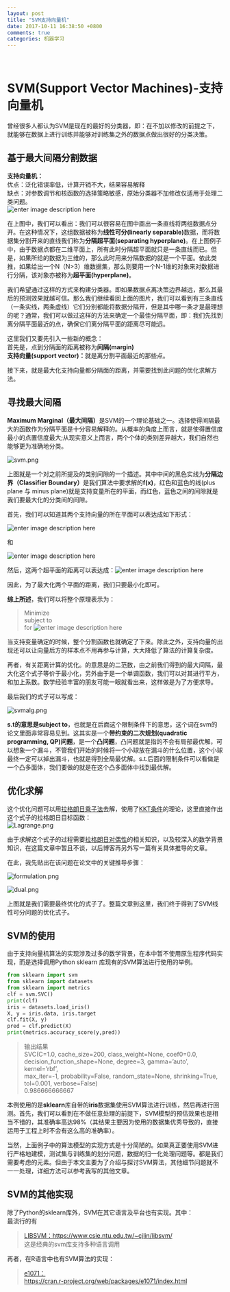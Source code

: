 ```yaml
---
layout: post
title: "SVM支持向量机"
date: 2017-10-11 16:38:50 +0800
comments: true
categories: 机器学习
---
```

﻿<h1 id="svmsupport-vector-machines-支持向量机">SVM(Support Vector Machines)-支持向量机</h1>

<p>曾经很多人都认为SVM是现在的最好的分类器，即：在不加以修改的前提之下，就能够在数据上进行训练并能够对训练集之外的数据点做出很好的分类决策。</p>

<h2 id="基于最大间隔分割数据">基于最大间隔分割数据</h2>

<p><strong>支持向量机：</strong> <br>
优点：泛化错误率低，计算开销不大，结果容易解释 <br>
缺点：对参数调节和核函数的选择策略敏感，原始分类器不加修改仅适用于处理二类问题。 <br>
<img src="http://scikit-learn.org/stable/_images/sphx_glr_plot_separating_hyperplane_0011.png" alt="enter image description here" title=""></p>

<p>在上图中，我们可以看出：我们可以很容易在图中画出一条直线将两组数据点分开。在这种情况下，这组数据被称为<strong>线性可分(linearly separable)</strong>数据，而将数据集分割开来的直线我们称为<strong>分隔超平面(separating hyperplane)</strong>。在上图例子中，由于数据点都在二维平面上，所有此时分隔超平面就只是一条直线而已。但是，如果所给的数据为三维的，那么此时用来分隔数据的就是一个平面。依此类推，如果给出一个N（N&gt;3）维数据集，那么则要用一个N-1维的对象来对数据进行分隔，该对象亦被称为<strong>超平面(hyperplane)</strong>。</p>

<p>我们希望通过这样的方式来构建分类器。即如果数据点离决策边界越远，那么其最后的预测效果就越可信。那么我们继续看回上面的图片，我们可以看到有三条直线（一条实线，两条虚线）它们分别都能将数据分隔开，但是其中哪一条才是最理想的呢？通常，我们可以做过这样的方法来确定一个最佳分隔平面，即：我们先找到离分隔平面最近的点，确保它们离分隔平面的距离尽可能远。</p>

<p>这里我们又要先引入一些新的概念： <br>
首先是，点到分隔面的距离被称为<strong>间隔(margin)</strong> <br>
<strong>支持向量(support vector)：</strong>就是离分割平面最近的那些点。</p>

<p>接下来，就是最大化支持向量都分隔面的距离，并需要找到此问题的优化求解方法。</p>



<h2 id="寻找最大间隔">寻找最大间隔</h2>

<p><strong>Maximum Marginal（最大间隔）</strong>是SVM的一个理论基础之一。选择使得间隔最大的函数作为分隔平面是十分容易解释的。从概率的角度上而言，就是使得置信度最小的点置信度最大;从现实意义上而言，两个个体的类别差异越大，我们自然也能够更为准确地分类。</p>

<p><img src="https://i.loli.net/2017/10/11/59ddd657a3c93.png" alt="svm.png" title=""></p>

<p>上图就是一个对之前所提及的类别间隙的一个描述。其中中间的黑色实线为<strong>分隔边界（Classifier Boundary）</strong>是我们算法中要求解的<strong>f(x)</strong>，红色和蓝色的线(plus plane 与 minus plane)就是支持变量所在的平面，而红色，蓝色之间的间隙就是我们要最大化的分类间的间隙。</p>

<p>首先，我们可以知道其两个支持向量的所在平面可以表达成如下形式：</p>

<p><img src="https://wikimedia.org/api/rest_v1/media/math/render/svg/a677ed33ca0c840aa9295405fc095c8aefa73e48" alt="enter image description here" title=""></p>

<p>和</p>

<p><img src="https://wikimedia.org/api/rest_v1/media/math/render/svg/6c3dbeeb7d5af27a2551ec07ce172ddbce62fc58" alt="enter image description here" title=""></p>

<p>然后，这两个超平面的距离可以表达成：<img src="https://wikimedia.org/api/rest_v1/media/math/render/svg/ac553c94aec996dffa3369adcf285319178a474f" alt="enter image description here" title=""></p>

<p>因此，为了最大化两个平面的距离，我们只要最小化<img src="https://wikimedia.org/api/rest_v1/media/math/render/svg/5b6f27a892f3053ef0bfe273f88f18351a1a18ac" alt="" title="">即可。</p>

<p><strong>综上所述</strong>，我们可以将整个原理表示为：</p>

<blockquote>
  <p>Minimize<img src="https://wikimedia.org/api/rest_v1/media/math/render/svg/5b6f27a892f3053ef0bfe273f88f18351a1a18ac" alt="" title="">  <br>
  subject to<img src="https://wikimedia.org/api/rest_v1/media/math/render/svg/7181cf8e723b24ad6d85b73b9513dcaac0d31023" alt="" title=""> <br>
  for <img src="https://wikimedia.org/api/rest_v1/media/math/render/svg/520ffef648f7b26db5bae564be860346630635fc" alt="enter image description here" title=""></p>
</blockquote>

<p>当支持变量确定的时候，整个分割函数也就确定了下来。除此之外，支持向量的出现还可以让向量后方的样本点不用再参与计算，大大降低了算法的计算复杂度。</p>

<p>再者，有关距离计算的优化。<script type="math/tex" id="MathJax-Element-41">||\vec w||</script>的意思是<script type="math/tex" id="MathJax-Element-42">\vec w</script>的二范数，由之前我们得到的最大间隔<script type="math/tex" id="MathJax-Element-43">M=2/||\vec w||</script>，最大化这个式子等价于最小化<script type="math/tex" id="MathJax-Element-44">|||\vec w||</script>，另外由于<script type="math/tex" id="MathJax-Element-45">||\vec w||</script>是一个单调函数，我们可以对其进行平方，和加上系数。数学经验丰富的朋友可能一眼就看出来，这样做是为了方便求导。</p>

<p>最后我们的式子可以写成：</p>

<p><img src="https://i.loli.net/2017/10/11/59ddd726bc801.png" alt="svmalg.png" title=""></p>

<p><strong>s.t的意思是subject to</strong>，也就是在后面这个限制条件下的意思，这个词在svm的论文里面非常容易见到。这其实是一个<strong>带约束的二次规划(quadratic programming, QP)问题</strong>，是一个<strong>凸问题</strong>，凸问题就是指的不会有局部最优解，可以想象一个漏斗，不管我们开始的时候将一个小球放在漏斗的什么位置，这个小球最终一定可以掉出漏斗，也就是得到全局最优解。s.t.后面的限制条件可以看做是一个凸多面体，我们要做的就是在这个凸多面体中找到最优解。</p>

<h2 id="优化求解">优化求解</h2>

<p>这个优化问题可以用<a href="https://en.wikipedia.org/wiki/Lagrange_multiplier">拉格朗日乘子法</a>去解，使用了<a href="https://en.wikipedia.org/wiki/Karush%E2%80%93Kuhn%E2%80%93Tucker_conditions">KKT条件</a>的理论，这里直接作出这个式子的拉格朗日目标函数： <br>
<img src="https://i.loli.net/2017/10/11/59ddd726bb94a.png" alt="Lagrange.png" title=""></p>

<p>由于求解这个式子的过程需要<a href="https://en.wikipedia.org/wiki/Quadratic_programming#Lagrangian_duality">拉格朗日对偶性</a>的相关知识，以及较深入的数学背景知识，在这篇文章中暂且不谈，以后博客再另外写一篇有关具体推导的文章。</p>

<p>在此，我先贴出在该问题在论文中的关键推导步骤：</p>

<p><img src="https://i.loli.net/2017/10/11/59ddd726dd5a4.png" alt="formulation.png" title=""></p>

<p><img src="https://i.loli.net/2017/10/11/59ddd726d9bc8.png" alt="dual.png" title=""></p>

<p>上图就是我们需要最终优化的式子了。整篇文章到这里，我们终于得到了SVM线性可分问题的优化式子。</p>

<h2 id="svm的使用">SVM的使用</h2>

<p>由于支持向量机算法的实现涉及过多的数学背景，在本中暂不使用原生程序代码实现，而是选择调用Python sklearn 库现有的SVM算法进行使用的举例。</p>

```python
from sklearn import svm
from sklearn import datasets
from sklearn import metrics
clf = svm.SVC()
print(clf)
iris = datasets.load_iris()
X, y = iris.data, iris.target
clf.fit(X, y)
pred = clf.predict(X)
print(metrics.accuracy_score(y,pred))
```

<blockquote>
  <p>输出结果 <br>
  SVC(C=1.0, cache_size=200, class_weight=None, coef0=0.0, <br>
    decision_function_shape=None, degree=3, gamma=’auto’, kernel=’rbf’, <br>
    max_iter=-1, probability=False, random_state=None, shrinking=True, <br>
    tol=0.001, verbose=False) <br>
  0.986666666667</p>
</blockquote>

<p>本例使用的是<strong>sklearn</strong>库自带的<strong>iris</strong>数据集使用SVM算法进行训练，然后再进行回测。首先，我们可以看到在不做任意处理的前提下，SVM模型的预估效果也是相当不错的，其准确率高达98%（其结果主要因为使用的数据集优秀导致的，直接运用于工程上时不会有这么高的准确率）。</p>

<p>当然，上面例子中的算法模型的实现方式是十分简陋的。如果真正要使用SVM进行严格地建模，测试集与训练集的划分问题，数据的归一化处理问题等。都是我们需要考虑的元素。但由于本文主要为了介绍与探讨SVM算法，其他细节问题就不一一处理，详细方法可以参考我写的其他文章。</p>



<h2 id="svm的其他实现">SVM的其他实现</h2>

<p>除了Python的sklearn库外，SVM在其它语言及平台也有实现。其中： <br>
最流行的有</p>

<blockquote>
  <p><a href="https://www.csie.ntu.edu.tw/~cjlin/libsvm/">LIBSVM：</a><a href="https://www.csie.ntu.edu.tw/~cjlin/libsvm/">https://www.csie.ntu.edu.tw/~cjlin/libsvm/</a> <br>
  这是经典的svm库支持多种语言调用</p>
</blockquote>

<p>再者，在R语言中也有SVM算法的实现：</p>

<blockquote>
  <p><a href="https://cran.r-project.org/web/packages/e1071/index.html">e1071：</a> <br>
  <a href="https://cran.r-project.org/web/packages/e1071/index.html">https://cran.r-project.org/web/packages/e1071/index.html</a></p>
</blockquote>
